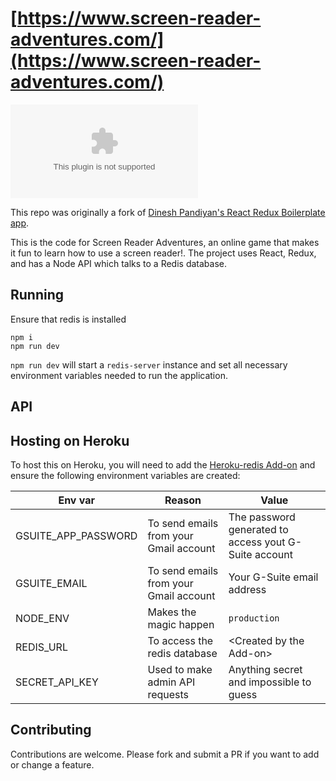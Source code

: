 # [https://www.screen-reader-adventures.com/](https://www.screen-reader-adventures.com/)

![Travis status](https://api.travis-ci.org/georgegillams/screen-reader-adventures.com?branch=master)

This repo was originally a fork of [Dinesh Pandiyan's React Redux Boilerplate app](https://github.com/flexdinesh/react-redux-boilerplate).

This is the code for Screen Reader Adventures, an online game that makes it fun to learn how to use a screen reader!. The project uses React, Redux, and has a Node API which talks to a Redis database.

## Running
Ensure that redis is installed

```
npm i
npm run dev
```

`npm run dev` will start a `redis-server` instance and set all necessary environment variables needed to run the application.

## API

## Hosting on Heroku
To host this on Heroku, you will need to add the [Heroku-redis Add-on](https://devcenter.heroku.com/articles/heroku-redis) and ensure the following environment variables are created:

| Env var             | Reason                                 | Value                                                |
| ------------------- | -------------------------------------- | -----------------------------------------------------|
| GSUITE_APP_PASSWORD | To send emails from your Gmail account | The password generated to access yout G-Suite account|
| GSUITE_EMAIL        | To send emails from your Gmail account | Your G-Suite email address                           |
| NODE_ENV            | Makes the magic happen                 | `production`                                         |
| REDIS_URL           | To access the redis database           | \<Created by the Add-on\>                            |
| SECRET_API_KEY      | Used to make admin API requests        | Anything secret and impossible to guess              |

## Contributing
Contributions are welcome. Please fork and submit a PR if you want to add or change a feature.
